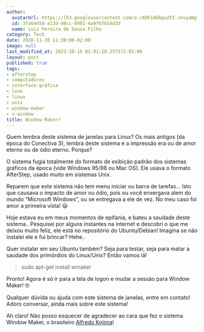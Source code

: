 ```yaml
---
author:
  avatarUrl: https://lh3.googleusercontent.com/a-/AOh14GhpwZVI-JevyaNgTdlrOT6YN20cI6V9Kxtq38Ij8AQ=s100
  id: 3fa6445d-a13d-40cc-8901-4a9f6f654d3d
  name: Luiz Pereira de Souza Filho
category: Tech
date: 2010-11-30 11:30:00-02:00
image: null
last_modified_at: 2023-10-15 01:01:20.257572-03:00
layout: post
published: true
tags:
- afterstep
- computadores
- interface-gráfica
- leve
- linux
- unix
- window-maker
- x-window
title: Window Maker?
---
```


Quem lembra deste sistema de janelas para Linux? Os mais antigos (da época do Conectiva 3), lembra deste sistema e a impressão era ou de amor eterno ou de ódio eterno. Porque?

O sistema fugia totalmente do formato de exibição padrão dos sistemas gráficos da época (vide Windows 95/98 ou Mac OS). Ele usava o formato AfterStep, usado muito em sistemas Unix.

Reparem que este sistema não tem menu iniciar ou barra de tarefas… Isto que causava o impacto de amor ou ódio, pois ou você enxergava alem do mundo “Microsoft Windows”, ou se entregava a ele de vez. No meu caso foi amor a primeira vista! 😃

Hoje estava eu em meus momentos de epifania, e bateu a saudade deste sistema.. Pesquisei por alguns instantes na internet e descobri o que me deixou muito feliz, ele está no repositório do Ubuntu/Debian! Imagina se não instalei ele e fui brincar? Hehe..

Quer instalar em seu Ubuntu também? Seja para testar, seja para matar a saudade dos primórdios do Linux/Unix? Então vamos lá!

> sudo apt-get install wmaker

Pronto! Agora é só ir para a tela de logon e mudar a sessão para Window Maker! 🤓

Qualquer dúvida ou ajuda com este sistema de janelas, entre em contato! Adoro conversar, ainda mais sobre este sistema!

Ah claro! Não posso esquecer de agradecer ao cara que fez o sistema Window Maker, o brasileiro [Alfredo Kojima](http://pt.wikipedia.org/wiki/Alfredo_Kojima)!

